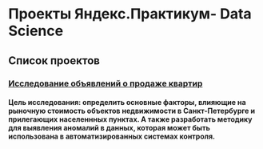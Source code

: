 # Проекты Яндекс.Практикум- Data Science
## Список проектов
### [Исследование объявлений о продаже квартир](https://github.com/romangd70/DS_projects_yandex_practicum/tree/main/Исследование%20объявлений%20о%20продаже%20квартир)
#### Цель исследования: определить основные факторы, влияющие на рыночную стоимость объектов недвижимости в Санкт-Петербурге и прилегающих населеннных пунктах. А также разработать методику для выявления аномалий в данных, которая может быть использована в автоматизированных системах контроля.
